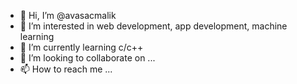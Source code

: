 - 👋 Hi, I’m @avasacmalik
- 👀 I’m interested in web development, app development, machine learning
- 🌱 I’m currently learning c/c++
- 💞️ I’m looking to collaborate on ...
- 📫 How to reach me ...

<!---
avasacmalik/avasacmalik is a ✨ special ✨ repository because its `README.md` (this file) appears on your GitHub profile.
You can click the Preview link to take a look at your changes.
--->
